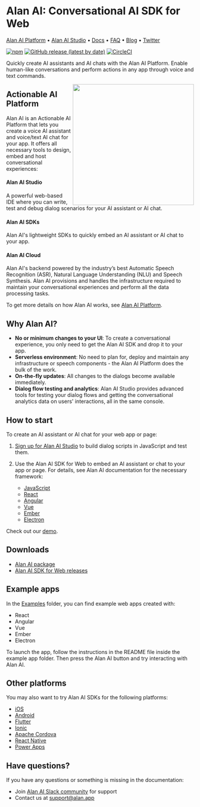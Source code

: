 # Alan AI: Conversational AI SDK for Web

[Alan AI Platform](https://alan.app/) • [Alan AI Studio](https://studio.alan.app/register) • [Docs](https://alan.app/docs) • [FAQ](https://alan.app/docs/usage/additional/faq) •
[Blog](https://alan.app/blog/) • [Twitter](https://twitter.com/alanvoiceai)

[![npm](https://img.shields.io/npm/v/@alan-ai/alan-sdk-web.svg)](https://www.npmjs.com/package/@alan-ai/alan-sdk-web)
[![GitHub release (latest by date)](https://img.shields.io/github/v/release/alan-ai/alan-sdk-web)](https://github.com/alan-ai/alan-sdk-web/releases)
[![CircleCI](https://circleci.com/gh/alan-ai/alan-sdk-web.svg?style=shield)](https://circleci.com/gh/alan-ai/alan-sdk-web)


Quickly create AI assistants and AI chats with the Alan AI Platform. Enable human-like conversations and perform actions in any app through voice and text commands.

<img src="https://storage.googleapis.com/alan-public-images/github/tablet-tasks.gif" height="325px" align="right"/>


## Actionable AI Platform

Alan AI is an Actionable AI Platform that lets you create a voice AI assistant and voice/text AI chat for your app. It offers all necessary tools to design, embed and host conversational experiences:

#### Alan AI Studio
A powerful web-based IDE where you can write, test and debug dialog scenarios for your AI assistant or AI chat.

#### Alan AI SDKs

Alan AI's lightweight SDKs to quickly embed an AI assistant or AI chat to your app.

#### Alan AI Cloud

Alan AI's backend powered by the industry’s best Automatic Speech Recognition (ASR), Natural Language Understanding (NLU) and Speech Synthesis. Alan AI provisions and handles the infrastructure required to maintain your conversational experiences and perform all the data processing tasks.

To get more details on how Alan AI works, see <a href="https://alan.app/platform" target="_blank">Alan AI Platform</a>.

## Why Alan AI?

* **No or minimum changes to your UI**: To create a conversational experience, you only need to get the Alan AI SDK and drop it to your app.
* **Serverless environment**: No need to plan for, deploy and maintain any infrastructure or speech components - the Alan AI Platform does the bulk of the work.
* **On-the-fly updates**: All changes to the dialogs become available immediately.
* **Dialog flow testing and analytics**: Alan AI Studio provides advanced tools for testing your dialog flows and getting the conversational analytics data on users' interactions, all in the same console.


## How to start

To create an AI assistant or AI chat for your web app or page:

1. <a href="https://studio.alan.app/register" target="_blank">Sign up for Alan AI Studio</a> to build dialog scripts in JavaScript and test them.
2. Use the Alan AI SDK for Web to embed an AI assistant or chat to your app or page. For details, see Alan AI documentation for the necessary framework:

    * <a href="https://alan.app/docs/client-api/web/vanilla" target="_blank">JavaScript</a>
	* <a href="https://alan.app/docs/client-api/web/react" target="_blank">React</a>
    * <a href="https://alan.app/docs/client-api/web/angular" target="_blank">Angular</a>
    * <a href="https://alan.app/docs/client-api/web/vue" target="_blank">Vue</a> 
    * <a href="https://alan.app/docs/client-api/web/ember" target="_blank">Ember</a>
    * <a href="https://alan.app/docs/client-api/web/electron" target="_blank">Electron</a>


Check out our <a href="https://alan-ai.github.io/alan-sdk-web/" target="_blank">demo</a>.

## Downloads

* <a href="https://www.npmjs.com/package/@alan-ai/alan-sdk-web" target="_blank">Alan AI package</a>
* <a href="https://github.com/alan-ai/alan-sdk-web/releases" target="_blank">Alan AI SDK for Web releases</a>

## Example apps

In the [Examples](https://github.com/alan-ai/alan-sdk-web/tree/master/examples) folder, you can find example web apps created with:

* React
* Angular 
* Vue
* Ember
* Electron

To launch the app, follow the instructions in the README file inside the example app folder. Then press the Alan AI button and try interacting with Alan AI.

## Other platforms

You may also want to try Alan AI SDKs for the following platforms:

* <a href="https://github.com/alan-ai/alan-sdk-ios" target="_blank">iOS</a>
* <a href="https://github.com/alan-ai/alan-sdk-android" target="_blank">Android</a>
* <a href="https://github.com/alan-ai/alan-sdk-flutter" target="_blank">Flutter</a>
* <a href="https://github.com/alan-ai/alan-sdk-ionic" target="_blank">Ionic</a>
* <a href="https://github.com/alan-ai/alan-sdk-cordova" target="_blank">Apache Cordova</a>
* <a href="https://github.com/alan-ai/alan-sdk-reactnative" target="_blank">React Native</a>
* <a href="https://github.com/alan-ai/alan-sdk-pcf" target="_blank">Power Apps</a>


## Have questions?

If you have any questions or something is missing in the documentation:
- Join [Alan AI Slack community](https://app.slack.com/client/TL55N530A) for support
- Contact us at [support@alan.app](mailto:support@alan.app)